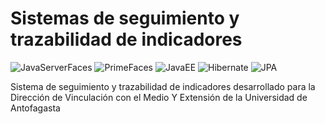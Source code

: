 # Sistemas de seguimiento y trazabilidad de indicadores 
<img alt="JavaServerFaces" src="https://img.shields.io/badge/JSF-1-brightgreen"/>  <img alt="PrimeFaces" src="https://img.shields.io/badge/PrimeFaces-7.0.13-brightgreen"/> <img alt="JavaEE" src="https://img.shields.io/badge/JavaEE-8.0-blue"/> <img alt="Hibernate" src="https://img.shields.io/badge/Hibernate-5.3.13-blue"/>
<img alt="JPA" src="https://img.shields.io/badge/JPA-2.1-blue"/>

Sistema de seguimiento y trazabilidad de indicadores desarrollado para la Dirección de Vinculación con el Medio Y Extensión de la Universidad de Antofagasta
